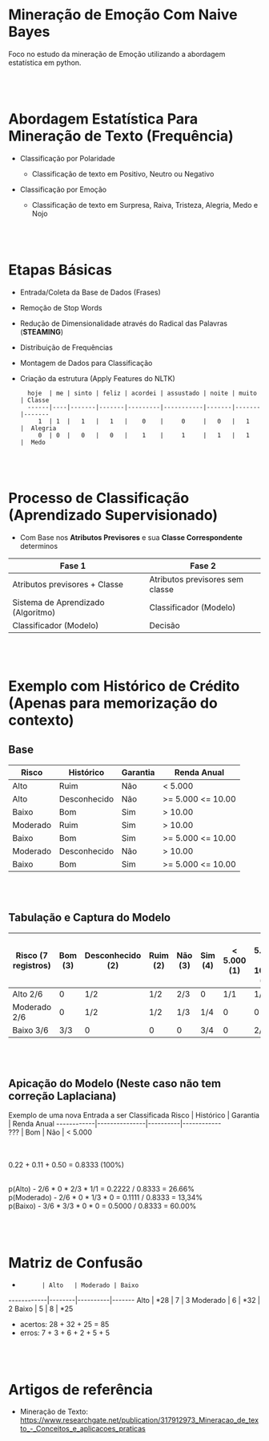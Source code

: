 # Mineração de Emoção Com Naive Bayes
Foco no estudo da mineração de Emoção utilizando a abordagem estatística
em python.

<br/><br/>
# Abordagem Estatística Para Mineração de Texto (Frequência)
* Classificação por Polaridade
    * Classificação de texto em Positivo, Neutro ou Negativo

* Classificação por Emoção
    * Classificação de texto em Surpresa, Raiva, Tristeza, Alegria, Medo e Nojo

<br/><br/>
# Etapas Básicas
* Entrada/Coleta da Base de Dados (Frases)
* Remoção de Stop Words
* Redução de Dimensionalidade através do Radical das Palavras (**STEAMING**)
* Distribuição de Frequências
* Montagem de Dados para Classificação
* Criação da estrutura (Apply Features do NLTK)

        hoje  | me | sinto | feliz | acordei | assustado | noite | muito | Classe
        ------|----|-------|-------|---------|-----------|-------|-------|-------
           1  | 1  |   1   |   1   |    0    |     0     |   0   |   1   |  Alegria
           0  | 0  |   0   |   0   |    1    |     1     |   1   |   1   |  Medo

<br/><br/>
# Processo de Classificação (Aprendizado Supervisionado)


* Com Base nos **Atributos Previsores** e sua **Classe Correspondente**
determinos

Fase 1                              |       |Fase 2
---------                           |-------|------
Atributos previsores + Classe       |       |Atributos previsores sem classe
Sistema de Aprendizado (Algoritmo)  |       |Classificador (Modelo)
Classificador (Modelo)              |       |Decisão

<br/><br/>
# Exemplo com Histórico de Crédito (Apenas para memorização do contexto)
## Base
Risco       | Histórico     | Garantia | Renda Anual
------------|---------------|----------|------------
Alto        | Ruim          |  Não     |   < 5.000
Alto        | Desconhecido  |  Não     |   >= 5.000 <= 10.00
Baixo       | Bom           |  Sim     |   > 10.00
Moderado    | Ruim          |  Sim     |   > 10.00
Baixo       | Bom           |  Sim     |   >= 5.000 <= 10.00
Moderado    | Desconhecido  |  Não     |   > 10.00
Baixo       | Bom           |  Sim     |   >= 5.000 <= 10.00

<br/><br/>
## Tabulação e Captura do Modelo
Risco (7 registros)| Bom (3) | Desconhecido (2) | Ruim (2) | Não (3) | Sim (4) | < 5.000 (1) | >= 5.000 <= 10.00 (3) |  > 10.00 (3)
-------------------|---------|------------------|----------|---------|---------|-------------|-----------------------|----------
Alto        2/6    |    0    |     1/2          |    1/2   |   2/3   |   0     |     1/1     |          1/3          |      0
Moderado    2/6    |    0    |     1/2          |    1/2   |   1/3   |   1/4   |     0       |          0            |      2/3
Baixo       3/6    |    3/3  |     0            |     0    |   0     |   3/4   |     0       |          2/3          |      1/3


<br/><br/>
## Apicação do Modelo (Neste caso não tem correção Laplaciana)
Exemplo de uma nova Entrada a ser Classificada
Risco       | Histórico     | Garantia | Renda Anual
------------|---------------|----------|------------  
   ???      | Bom           |  Não     |   < 5.000

<br/><br/> 0.22 + 0.11 + 0.50 = 0.8333 (100%)

<br/>p(Alto) - 2/6 * 0 * 2/3 * 1/1 = 0.2222 / 0.8333 = 26.66%
<br/>p(Moderado) - 2/6 * 0 * 1/3 * 0 = 0.1111 / 0.8333 = 13,34%
<br/>p(Baixo) - 3/6 * 3/3 * 0 * 0 = 0.5000 / 0.8333 = 60.00%


<br/><br/>
# Matriz de Confusão

-           | Alto   | Moderado | Baixo
------------|--------|----------|-------
Alto        |  *28   |    7     | 3
Moderado    |   6    |   *32    | 2
Baixo       |   5    |    8     | *25  

* acertos: 28 + 32 + 25 = 85
* erros: 7 + 3 + 6 + 2 + 5 + 5

<br/><br/>
# Artigos de referência
* Mineração de Texto: https://www.researchgate.net/publication/317912973_Mineracao_de_texto_-_Conceitos_e_aplicacoes_praticas
